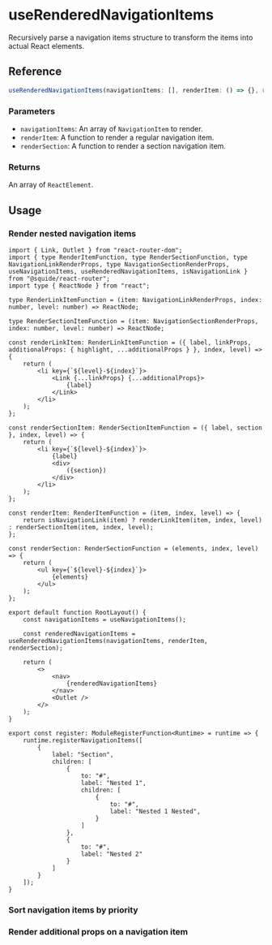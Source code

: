 # useRenderedNavigationItems

Recursively parse a navigation items structure to transform the items into actual React elements.

## Reference

```ts
useRenderedNavigationItems(navigationItems: [], renderItem: () => {}, renderSection: () => {})
```

### Parameters

- `navigationItems`: An array of `NavigationItem` to render.
- `renderItem`: A function to render a regular navigation item.
- `renderSection`: A function to render a section navigation item.

### Returns

An array of `ReactElement`.

## Usage

### Render nested navigation items

```tsx host/RootLayout.tsx
import { Link, Outlet } from "react-router-dom";
import { type RenderItemFunction, type RenderSectionFunction, type NavigationLinkRenderProps, type NavigationSectionRenderProps, useNavigationItems, useRenderedNavigationItems, isNavigationLink } from "@squide/react-router";
import type { ReactNode } from "react";

type RenderLinkItemFunction = (item: NavigationLinkRenderProps, index: number, level: number) => ReactNode;

type RenderSectionItemFunction = (item: NavigationSectionRenderProps, index: number, level: number) => ReactNode;

const renderLinkItem: RenderLinkItemFunction = ({ label, linkProps, additionalProps: { highlight, ...additionalProps } }, index, level) => {
    return (
        <li key={`${level}-${index}`}>
            <Link {...linkProps} {...additionalProps}>
                {label}
            </Link>
        </li>
    );
};

const renderSectionItem: RenderSectionItemFunction = ({ label, section }, index, level) => {
    return (
        <li key={`${level}-${index}`}>
            {label}
            <div>
                ({section})
            </div>
        </li>
    );
};

const renderItem: RenderItemFunction = (item, index, level) => {
    return isNavigationLink(item) ? renderLinkItem(item, index, level) : renderSectionItem(item, index, level);
};

const renderSection: RenderSectionFunction = (elements, index, level) => {
    return (
        <ul key={`${level}-${index}`}>
            {elements}
        </ul>
    );
};

export default function RootLayout() {
    const navigationItems = useNavigationItems();

    const renderedNavigationItems = useRenderedNavigationItems(navigationItems, renderItem, renderSection);

    return (
        <>
            <nav>
                {renderedNavigationItems}
            </nav>
            <Outlet />
        </>
    );
}
```

```tsx remote-module/register.tsx
export const register: ModuleRegisterFunction<Runtime> = runtime => {
    runtime.registerNavigationItems([
        {
            label: "Section",
            children: [
                {
                    to: "#",
                    label: "Nested 1",
                    children: [
                        {
                            to: "#",
                            label: "Nested 1 Nested",
                        }
                    ]
                },
                {
                    to: "#",
                    label: "Nested 2"
                }
            ]
        }
    ]);
}
```

### Sort navigation items by priority

### Render additional props on a navigation item
